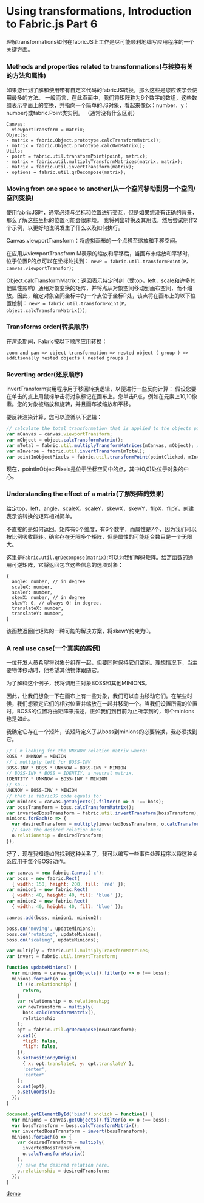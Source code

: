 # Using transformations, Introduction to Fabric.js Part 6

理解transformations如何在fabricJS上工作是尽可能顺利地编写应用程序的一个关键方面。

### Methods and properties related to transformations(与转换有关的方法和属性)

如果您计划了解和使用带有自定义代码的fabricJS转换，那么这些是您应该学会使用最多的方法。 一般而言，在此页面中，我们将矩阵称为6个数字的数组，这些数组表示平面上的变换，并指向一个简单的JS对象，看起来像{x：number，y：number}或fabric.Point类实例。 （通常没有什么区别）

```
Canvas:
- viewportTransform = matrix;
Objects:
- matrix = fabric.Object.prototype.calcTransformMatrix();
- matrix = fabric.Object.prototype.calcOwnMatrix();
Utils:
- point = fabric.util.transformPoint(point, matrix);
- matrix = fabric.util.multiplyTransformMatrices(matrix, matrix);
- matrix = fabric.util.invertTransform(matrix);
- options = fabric.util.qrDecompose(matrix);
```

### Moving from one space to another(从一个空间移动到另一个空间/空间变换)

使用fabricJS时，通常必须与坐标和位置进行交互，但是如果您没有正确的背景，那么了解这些坐标的位置可能会很麻烦。 我将列出转换及其用法，然后尝试制作2个示例，以更好地说明发生了什么以及如何执行。 

Canvas.viewportTransform：将虚拟画布的一个点移至缩放和平移空间。 

在应用从viewportTransfrom M表示的缩放和平移后，当画布未缩放和平移时，位于位置P的点可以在坐标处找到： `newP = fabric.util.transformPoint(P，canvas.viewportTransfor)`; 

Object.calcTransformMatrix：返回表示特定时刻（受top，left，scale和许多其他属性影响）通用对象变换的矩阵，并将点从对象空间移动到画布空间，而不缩放。因此，给定对象空间坐标中的一个点位于坐标P处，该点将在画布上的以下位置绘制： `newP = fabric.util.transformPoint(P，object.calcTransformMatrix())`;

### Transforms order(转换顺序)

在渲染期间，Fabric按以下顺序应用转换：

```
zoom and pan => object transformation => nested object ( group ) => additionally nested objects ( nested groups )
```

### Reverting order(还原顺序)

invertTransform实用程序用于移回转换逻辑，以便进行一些反向计算： 假设您要在单击的点上用鼠标单击将对象标记在画布上。您单击P点，例如在元素上10,10像素。您的对象被缩放和旋转，并且画布被缩放和平移。 

要反转渲染计算，您可以遵循以下逻辑：

```js
// calculate the total transformation that is applied to the objects pixels:
var mCanvas = canvas.viewportTransform;
var mObject = object.calcTransformMatrix();
var mTotal = fabric.util.multiplyTransformMatrices(mCanvas, mObject); // inverting the order gives wrong result
var mInverse = fabric.util.invertTransform(mTotal);
var pointInObjectPixels = fabric.util.transformPoint(pointClicked, mInverse);
```

现在，pointInObjectPixels是位于坐标空间中的点，其中(0,0)处位于对象的中心。

### Understanding the effect of a matrix(了解矩阵的效果)

给定top，left，angle，scaleX，scaleY，skewX，skewY，flipX，flipY，创建表示该转换的矩阵相对简单。 

不直接的是如何返回。矩阵有6个维度，有6个数字，而属性是7个，因为我们可以按比例吸收翻转。确实存在无限多个矩阵，但是属性的可能组合数目是一个无限大。 

这里是`Fabric.util.qrDecompose(matrix)`;可以为我们解码矩阵。给定函数的通用可逆矩阵，它将返回包含这些信息的选项对象：

```
{
  angle: number, // in degree
  scaleX: number,
  scaleY: number,
  skewX: number, // in degree
  skewY: 0, // always 0! in degree.
  translateX: number,
  translateY: number,
}
```

该函数返回此矩阵的一种可能的解决方案，将skewY约束为0。

### A real use case(一个真实的案例)

一位开发人员希望将对象分组在一起，但要同时保持它们空闲。理想情况下，当主要物体移动时，他希望其他物体跟随它。 

为了解释这个例子，我将调用主对象BOSS和其他MINIONS。 

因此，让我们想象一下在画布上有一些对象，我们可以自由移动它们。在某些时候，我们想锁定它们的相对位置并缩放在一起并移动一个。当我们设置所需的位置时，BOSS的位置将由矩阵来描述，正如我们到目前为止所学到的，每个minions也是如此。 

我确定它存在一个矩阵，该矩阵定义了从boss到minions的必要转换，我必须找到它。

```js
// i m looking for the UNKNOW relation matrix where:
BOSS * UNKNOW = MINION
// i multiply left for BOSS-INV
BOSS-INV * BOSS * UNKNOW = BOSS-INV * MINION
// BOSS-INV * BOSS = IDENTIY, a neutral matrix.
IDENTITY * UNKNOW = BOSS-INV * MINION
// so...
UNKNOW = BOSS-INV * MINION
// that in fabricJS code equals to:
var minions = canvas.getObjects().filter(o => o !== boss);
var bossTransform = boss.calcTransformMatrix();
var invertedBossTransform = fabric.util.invertTransform(bossTransform);
minions.forEach(o => {
  var desiredTransform = multiply(invertedBossTransform, o.calcTransformMatrix());
  // save the desired relation here.
  o.relationship = desiredTransform;
});
```

好了，现在我知道如何找到这种关系了，我可以编写一些事件处理程序以将这种关系应用于每个BOSS动作。

```js
var canvas = new fabric.Canvas('c');
var boss = new fabric.Rect(
  { width: 150, height: 200, fill: 'red' });
var minion1 = new fabric.Rect(
  { width: 40, height: 40, fill: 'blue' });
var minion2 = new fabric.Rect(
  { width: 40, height: 40, fill: 'blue' });

canvas.add(boss, minion1, minion2);

boss.on('moving', updateMinions);
boss.on('rotating', updateMinions);
boss.on('scaling', updateMinions);

var multiply = fabric.util.multiplyTransformMatrices;
var invert = fabric.util.invertTransform;

function updateMinions() {
  var minions = canvas.getObjects().filter(o => o !== boss);
  minions.forEach(o => {
    if (!o.relationship) {
      return;
    }
    var relationship = o.relationship;
    var newTransform = multiply(
      boss.calcTransformMatrix(),
      relationship
    );
    opt = fabric.util.qrDecompose(newTransform);
    o.set({
      flipX: false,
      flipY: false,
    });
    o.setPositionByOrigin(
      { x: opt.translateX, y: opt.translateY },
      'center',
      'center'
    );
    o.set(opt);
    o.setCoords();
  });
}

document.getElementById('bind').onclick = function() {
  var minions = canvas.getObjects().filter(o => o !== boss);
  var bossTransform = boss.calcTransformMatrix();
  var invertedBossTransform = invert(bossTransform);
  minions.forEach(o => {
    var desiredTransform = multiply(
      invertedBossTransform,
      o.calcTransformMatrix()
    );
    // save the desired relation here.
    o.relationship = desiredTransform;
  });
}
```

[demo](http://fabricjs.com/using-transformations)

